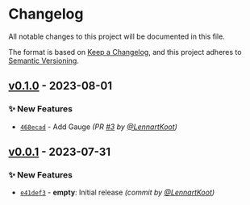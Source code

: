 # Changelog
All notable changes to this project will be documented in this file.

The format is based on [Keep a Changelog](https://keepachangelog.com/en/1.0.0/),
and this project adheres to [Semantic Versioning](https://semver.org/spec/v2.0.0.html).

## [v0.1.0] - 2023-08-01
### :sparkles: New Features
- [`468ecad`](https://github.com/ShipitSmarter/prometheus-client-asp-classic/commit/468ecad5ee8a91cc5e48b6c290a7c5201e691f3c) - Add Gauge *(PR [#3](https://github.com/ShipitSmarter/prometheus-client-asp-classic/pull/3) by [@LennartKoot](https://github.com/LennartKoot))*


## [v0.0.1] - 2023-07-31
### :sparkles: New Features
- [`e41def3`](https://github.com/ShipitSmarter/prometheus-client-asp-classic/commit/e41def3857ecb96adef9a71474cddfbce675020f) - **empty**: Initial release *(commit by [@LennartKoot](https://github.com/LennartKoot))*


[v0.0.1]: https://github.com/ShipitSmarter/prometheus-client-asp-classic/compare/v0...v0.0.1
[v0.1.0]: https://github.com/ShipitSmarter/prometheus-client-asp-classic/compare/v0.0.1...v0.1.0